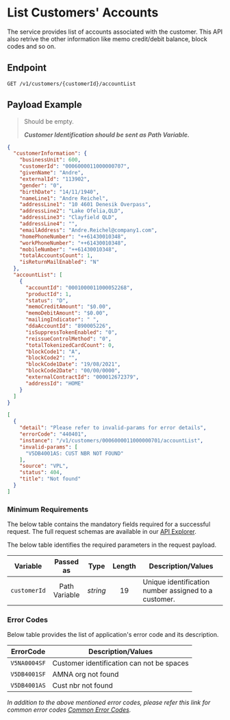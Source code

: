 # List Customers' Accounts

The service provides list of accounts associated with the customer. This API also retrive the other information like memo credit/debit balance, block codes and so on.

## Endpoint

`GET /v1/customers/{customerId}/accountList`

## Payload Example

<!--
type: tab
titles: Request, Response, Error
-->

>Should be empty.  
>
>***Customer Identification should be sent as Path Variable.***  

<!--
type: tab
--> 

```json
{
  "customerInformation": {
    "businessUnit": 600,
    "customerId": "0006000011000000707",
    "givenName": "Andre",
    "externalId": "113902",
    "gender": "0",
    "birthDate": "14/11/1940",
    "nameLine1": "Andre Reichel",
    "addressLine1": "10 4601 Denesik Overpass",
    "addressLine2": "Lake Ofelia,QLD",
    "addressLine3": "Clayfield QLD",
    "addressLine4": "",
    "emailAddress": "Andre.Reichel@company1.com",
    "homePhoneNumber": "++61430010348",
    "workPhoneNumber": "++61430010348",
    "mobileNumber": "++61430010348",
    "totalAccountsCount": 1,
    "isReturnMailEnabled": "N"
  },
  "accountList": [
    {
      "accountId": "0001000011000052268",
      "productId": 1,
      "status": "D",
      "memoCreditAmount": "$0.00",
      "memoDebitAmount": "$0.00",
      "mailingIndicator": " ",
      "ddaAccountId": "890005226",
      "isSuppressTokenEnabled": "0",
      "reissueControlMethod": "0",
      "totalTokenizedCardCount": 0,
      "blockCode1": "A",
      "blockCode2": "",
      "blockCode1Date": "19/08/2021",
      "blockCode2Date": "00/00/0000",
      "externalContractId": "000012672379",
      "addressId": "HOME"
    }
  ]
}
```


<!--
type: tab
--> 

```json
[
  {
    "detail": "Please refer to invalid-params for error details",
    "errorCode": "440401",
    "instance": "/v1/customers/0006000011000000701/accountList",
    "invalid-params": [
      "V5DB4001AS: CUST NBR NOT FOUND"
    ],
    "source": "VPL",
    "status": 404,
    "title": "Not found"
  }
]
```

<!-- type: tab-end -->

### Minimum Requirements

The below table contains the mandatory fields required for a successful request. The full request schemas are available in our [API Explorer](../api/?type=get&path=/v1/customers/{customerId}/accountList).

The below table identifies the required parameters in the request payload.

| Variable | Passed as | Type | Length | Description/Values |
| -------- | :-------: | :--: | :------------: | ------------------ |
| `customerId` | Path Variable | *string* | 19 | Unique identification number assigned to a customer. |

### Error Codes

Below table provides the list of application's error code and its description.

| ErrorCode |  Description/Values |
| --------  | ------------------ |
| `V5NA0004SF` | Customer identification can not be spaces |
| `V5DB4001SF` | AMNA org not found |
| `V5DB4001AS` | Cust nbr not found |

*In addition to the above mentioned error codes, please refer this link for common error codes [Common Error Codes](?path=docs/Common_Error_Code.md).*
